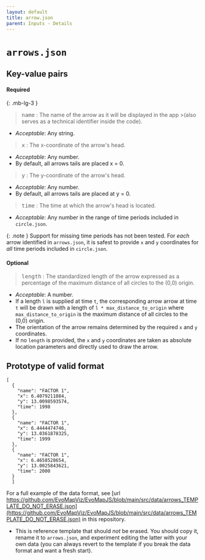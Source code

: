 ```yaml
---
layout: default
title: arrow.json
parent: Inputs - Details
---
```


# `arrows.json`

## Key-value pairs

#### Required
{: .mb-lg-3 }

> <span style="font-size:larger;"><code>name</code></span> : The name of the arrow as it will be displayed in the app >(also serves as a technical identifier inside the code).

   - *Acceptable*: Any string.

> <span style="font-size:larger;"><code>x</code></span> : The x-coordinate of the arrow's head.

   - *Acceptable*: Any number.
   - By default, all arrows tails are placed x = 0.

> <span style="font-size:larger;"><code>y</code></span> : The y-coordinate of the arrow's head.

   - *Acceptable*: Any number.
   - By default, all arrows tails are placed at y = 0.

> <span style="font-size:larger;"><code>time</code></span> : The time at which the arrow's head is located.

   - *Acceptable*: Any number in the range of time periods included in `circle.json`.

{: .note }
Support for missing time periods has not been tested. 
For *each* arrow identified in `arrows.json`, it is safest to provide `x` and `y` coordinates for *all* time periods included in `circle.json`. 

#### Optional

> <span style="font-size:larger;"><code>length</code></span> : The standardized length of the arrow expressed as a percentage of the maximum distance of all circles to the (0,0) origin.

   - *Acceptable*: A number.
   - If a length `l` is supplied at time `t`, the corresponding arrow arrow at time `t` will be drawn with a length of `l * max_distance_to_origin` where `max_distance_to_origin` is the maximum distance of all circles to the (0,0) origin.
   - The orientation of the arrow remains determined by the required `x` and `y` coordinates.
   - If no `length` is provided, the `x` and `y` coordinates are taken as absolute location parameters and directly used to draw the arrow.


## Prototype of valid format

```
[
  {
    "name": "FACTOR 1",
    "x": 6.4079211884,
    "y": 13.0098593574,
    "time": 1998
  },
  {
    "name": "FACTOR 1",
    "x": 6.4444474746,
    "y": 13.0361878325,
    "time": 1999
  },
  {
    "name": "FACTOR 1",
    "x": 6.4658528654,
    "y": 13.0025843621,
    "time": 2000
  }
  ]
  ```


For a full example of the data format, see [url https://github.com/EvoMapViz/EvoMapJS/blob/main/src/data/arrows_TEMPLATE_DO_NOT_ERASE.json](https://github.com/EvoMapViz/EvoMapJS/blob/main/src/data/arrows_TEMPLATE_DO_NOT_ERASE.json) in this repository.
  - This is reference template that should *not* be erased. 
  You should copy it, rename it to `arrows.json`, and experiment editing the latter with your own data (you can always revert to the template if you break the data format and want a fresh start).